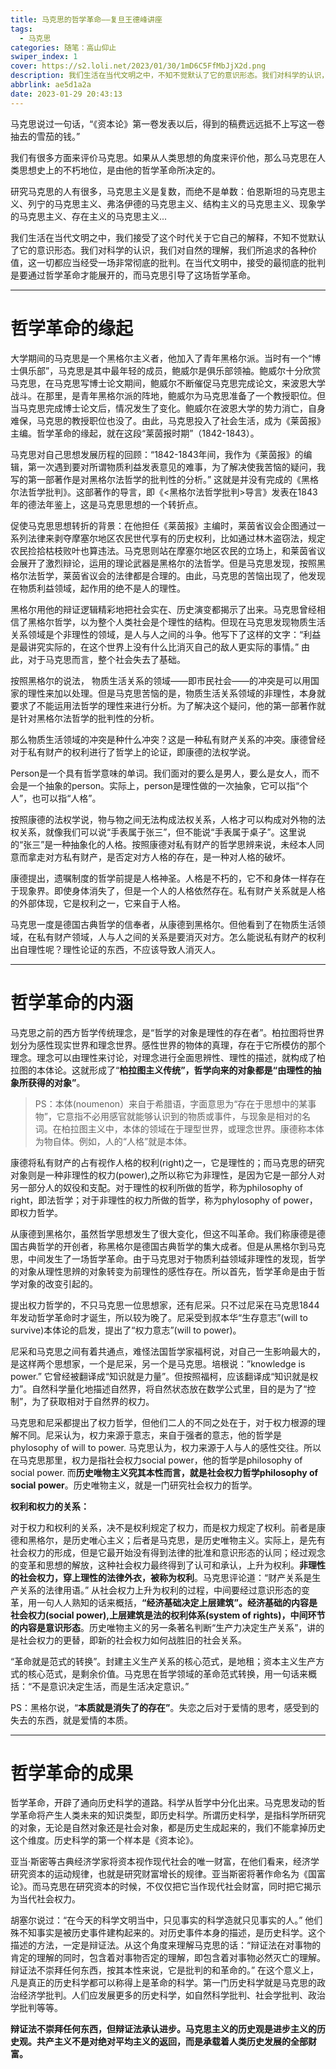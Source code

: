 ```yaml
---
title: 马克思的哲学革命——复旦王德峰讲座
tags:
  - 马克思
categories: 随笔：高山仰止
swiper_index: 1
cover: https://s2.loli.net/2023/01/30/1mD6C5FfMbJjX2d.png
description: 我们生活在当代文明之中，不知不觉默认了它的意识形态。我们对科学的认识，我们对自然的理解，我们所追求的各种价值，这一切都应当经受一场彻底的批判。
abbrlink: ae5d1a2a
date: 2023-01-29 20:43:13
---
```


马克思说过一句话，“《资本论》第一卷发表以后，得到的稿费远远抵不上写这一卷抽去的雪茄的钱。”

我们有很多方面来评价马克思。如果从人类思想的角度来评价他，那么马克思在人类思想史上的不朽地位，是由他的哲学革命所决定的。

研究马克思的人有很多，马克思主义是复数，而绝不是单数：伯恩斯坦的马克思主义、列宁的马克思主义、弗洛伊德的马克思主义、结构主义的马克思主义、现象学的马克思主义、存在主义的马克思主义...

我们生活在当代文明之中，我们接受了这个时代关于它自己的解释，不知不觉默认了它的意识形态。我们对科学的认识，我们对自然的理解，我们所追求的各种价值，这一切都应当经受一场非常彻底的批判。在当代文明中，接受的最彻底的批判是要通过哲学革命才能展开的，而马克思引导了这场哲学革命。

---

# 哲学革命的缘起

大学期间的马克思是一个黑格尔主义者，他加入了青年黑格尔派。当时有一个“博士俱乐部”，马克思是其中最年轻的成员，鲍威尔是俱乐部领袖。鲍威尔十分欣赏马克思，在马克思写博士论文期间，鲍威尔不断催促马克思完成论文，来波恩大学战斗。在那里，是青年黑格尔派的阵地，鲍威尔为马克思准备了一个教授职位。但当马克思完成博士论文后，情况发生了变化。鲍威尔在波恩大学的势力消亡，自身难保，马克思的教授职位也没了。由此，马克思投入了社会生活，成为《莱茵报》主编。哲学革命的缘起，就在这段“莱茵报时期”（1842-1843）。

马克思对自己思想发展历程的回顾：“1842-1843年间，我作为《莱茵报》的编辑，第一次遇到要对所谓物质利益发表意见的难事，为了解决使我苦恼的疑问，我写的第一部著作是对黑格尔法哲学的批判性的分析。” 这就是并没有完成的《黑格尔法哲学批判》。这部著作的导言，即《<黑格尔法哲学批判>导言》发表在1843年的德法年鉴上，这是马克思思想的一个转折点。

促使马克思思想转折的背景：在他担任《莱茵报》主编时，莱茵省议会企图通过一系列法律来剥夺摩塞尔地区农民世代享有的历史权利，比如通过林木盗窃法，规定农民捡拾枯枝败叶也算违法。马克思则站在摩塞尔地区农民的立场上，和莱茵省议会展开了激烈辩论，运用的理论武器是黑格尔的法哲学。但是马克思发现，按照黑格尔法哲学，莱茵省议会的法律都是合理的。由此，马克思的苦恼出现了，他发现在物质利益领域，起作用的绝不是人的理性。

黑格尔用他的辩证逻辑精彩地把社会实在、历史演变都揭示了出来。马克思曾经相信了黑格尔哲学，以为整个人类社会是个理性的结构。但现在马克思发现物质生活关系领域是个非理性的领域，是人与人之间的斗争。他写下了这样的文字：“利益是最讲究实际的，在这个世界上没有什么比消灭自己的敌人更实际的事情。” 由此，对于马克思而言，整个社会失去了基础。

按照黑格尔的说法， 物质生活关系的领域——即市民社会——的冲突是可以用国家的理性来加以处理。但是马克思苦恼的是，物质生活关系领域的非理性，本身就要求了不能运用法哲学的理性来进行分析。为了解决这个疑问，他的第一部著作就是针对黑格尔法哲学的批判性的分析。

那么物质生活领域的冲突是种什么冲突？这是一种私有财产关系的冲突。康德曾经对于私有财产的权利进行了哲学上的论证，即康德的法权学说。

Person是一个具有哲学意味的单词。我们面对的要么是男人，要么是女人，而不会是一个抽象的person。实际上，person是理性做的一次抽象，它可以指“个人”，也可以指“人格”。

按照康德的法权学说，物与物之间无法构成法权关系，人格才可以构成对外物的法权关系，就像我们可以说“手表属于张三”，但不能说“手表属于桌子”。这里说的“张三”是一种抽象化的人格。按照康德对私有财产的哲学思辨来说，未经本人同意而拿走对方私有财产，是否定对方人格的存在，是一种对人格的破坏。

康德提出，遗嘱制度的哲学前提是人格神圣。人格是不朽的，它不和身体一样存在于现象界。即使身体消失了，但是一个人的人格依然存在。私有财产关系就是人格的外部体现，它是权利之一，它来自于人格。

马克思一度是德国古典哲学的信奉者，从康德到黑格尔。但他看到了在物质生活领域，在私有财产领域，人与人之间的关系是要消灭对方。怎么能说私有财产的权利出自理性呢？理性论证的东西，不应该导致人消灭人。

---

# 哲学革命的内涵

马克思之前的西方哲学传统理念，是“哲学的对象是理性的存在者”。柏拉图将世界划分为感性现实世界和理念世界。感性世界的物体的真理，存在于它所模仿的那个理念。理念可以由理性来讨论，对理念进行全面思辨性、理性的描述，就构成了柏拉图的本体论。这就形成了“**柏拉图主义传统”，哲学向来的对象都是“由理性的抽象所获得的对象”**。

> PS：本体(noumenon）来自于希腊语，字面意思为“存在于思想中的某事物”，它意指不必用感官就能够认识到的物质或事件，与现象是相对的名词。在柏拉图主义中，本体的领域在于理型世界，或理念世界。康德称本体为物自体。例如，人的“人格”就是本体。

康德将私有财产的占有视作人格的权利(right)之一，它是理性的；而马克思的研究对象则是一种非理性的权力(power),之所以称它为非理性，是因为它是一部分人对另一部分人的奴役和支配。对于理性的权利所做的哲学，称为philosophy of right，即法哲学；对于非理性的权力所做的哲学，称为phylosophy of power，即权力哲学。

从康德到黑格尔，虽然哲学思想发生了很大变化，但这不叫革命。我们称康德是德国古典哲学的开创者，称黑格尔是德国古典哲学的集大成者。但是从黑格尔到马克思，中间发生了一场哲学革命。由于马克思对于物质利益领域非理性的发现，哲学的对象从理性思辨的对象转变为前理性的感性存在。所以首先，哲学革命是由于哲学对象的改变引起的。

提出权力哲学的，不只马克思一位思想家，还有尼采。只不过尼采在马克思1844年发动哲学革命时才诞生，所以较为晚了。尼采受到叔本华“生存意志”(will to survive)本体论的启发，提出了“权力意志”(will to power)。

尼采和马克思之间有着共通点，难怪法国哲学家福柯说，对自己一生影响最大的，是这样两个思想家，一个是尼采，另一个是马克思。培根说：”knowledge is power.” 它曾经被翻译成“知识就是力量”。但按照福柯，应该翻译成“知识就是权力”。自然科学量化地描述自然界，将自然状态放在数学公式里，目的是为了“控制”，为了获取相对于自然界的权力。

马克思和尼采都提出了权力哲学，但他们二人的不同之处在于，对于权力根源的理解不同。尼采认为，权力来源于意志，来自于强者的意志，他的哲学是phylosophy of will to power. 马克思认为，权力来源于人与人的感性交往。所以在马克思那里，权力是指社会权力social power，他的哲学是philosophy of social power. 而**历史唯物主义究其本性而言，就是社会权力哲学philosophy of social power**。历史唯物主义，就是一门研究社会权力的哲学。

**权利和权力的关系：**

对于权力和权利的关系，决不是权利规定了权力，而是权力规定了权利。前者是康德和黑格尔，是历史唯心主义；后者是马克思，是历史唯物主义。实际上，是先有社会权力的形成，但是它最开始没有得到法律的批准和意识形态的认同；经过观念的变革和思想的解放，这种社会权力最终得到了认可和承认，上升为权利。**非理性的社会权力，穿上理性的法律外衣，被称为权利**。马克思评论道：“财产关系是生产关系的法律用语。” 从社会权力上升为权利的过程，中间要经过意识形态的变革，用一句人人熟知的话来概括，**“经济基础决定上层建筑”。经济基础的内容是社会权力(social power),上层建筑是法的权利体系(system of rights)，中间环节的内容是意识形态**。历史唯物主义的另一条著名判断“生产力决定生产关系”，讲的是社会权力的更替，即新的社会权力如何战胜旧的社会关系。

“革命就是范式的转换”。封建主义生产关系的核心范式，是地租；资本主义生产方式的核心范式，是剩余价值。马克思在哲学领域的革命范式转换，用一句话来概括：“不是意识决定生活，而是生活决定意识。”

PS：黑格尔说，“**本质就是消失了的存在”**。失恋之后对于爱情的思考，感受到的失去的东西，就是爱情的本质。

---

# 哲学革命的成果

哲学革命，开辟了通向历史科学的道路。科学从哲学中分化出来。马克思发动的哲学革命将产生人类未来的知识类型，即历史科学。所谓历史科学，是指科学所研究的对象，无论是自然对象还是社会对象，都是历史生成起来的，我们不能拿掉历史这个维度。历史科学的第一个样本是《资本论》。

亚当·斯密等古典经济学家将资本视作现代社会的唯一财富，在他们看来，经济学研究资本的运动规律，也就是研究财富增长的规律。亚当斯密将著作命名为《国富论》。而马克思在研究资本的时候，不仅仅把它当作现代社会财富，同时把它揭示为当代社会权力。

胡塞尔说过：“在今天的科学文明当中，只见事实的科学造就只见事实的人。” 他们殊不知事实是被历史事件建构起来的。对历史事件本身的描述，是历史科学。这个描述的方法，一定是辩证法。从这个角度来理解马克思的话：“辩证法在对事物的肯定的理解的同时，包含着对事物否定的理解，即包含着对事物必然灭亡的理解。辩证法不崇拜任何东西，按其本性来说，它是批判的和革命的。” 在这个意义上，凡是真正的历史科学都可以称得上是革命的科学。第一门历史科学就是马克思的政治经济学批判。人们应发展更多的历史科学，如自然科学批判、社会学批判、政治学批判等等。

**辩证法不崇拜任何东西，但辩证法承认进步。马克思主义的历史观是进步主义的历史观。共产主义不是对绝对平均主义的返回，而是承载着人类历史发展的全部财富。**
